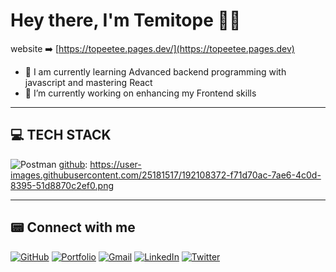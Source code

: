 # Hey there, I'm Temitope 👋🏿

website ➡️ [https://topeetee.pages.dev/](https://topeetee.pages.dev)

- 🌱 I am currently learning Advanced backend programming with javascript and mastering React
- 🔭 I’m currently working on enhancing my Frontend skills
---

## 💻 TECH STACK

[html]: https://user-images.githubusercontent.com/25181517/192158954-f88b5814-d510-4564-b285-dff7d6400dad.pnghtml-5--v1.png "HTML 5"
[css]: https://img.icons8.com/color/43/000000/css3.png "CSS 3"
[js]: https://img.icons8.com/color/43/000000/javascript--v1.png "JavaScript"
[bootstrap]: https://img.icons8.com/color/43/000000/bootstrap.png "Bootstrap"
[node]: https://img.icons8.com/color/43/000000/nodejs.png "NodeJS"
[express]: https://img.icons8.com/fluency/43/000000/node-js.png "ExpressJS"
[mongodb]: https://img.icons8.com/color/43/000000/mongodb.png "MongoDB"
[github]: https://img.icons8.com/bubbles/43/000000/github.png "Github pages"
[heroku]: https://img.icons8.com/color/43/000000/heroku.png "Heroku"
[vscode]: https://user-images.githubusercontent.com/25181517/192108891-d86b6220-e232-423a-bf5f-90903e6887c3.png "Visual Studio Code"
![Postman](https://img.shields.io/badge/Postman-FF6C37?style=for-the-badge&logo=postman&logoColor=white)
[github]: https://user-images.githubusercontent.com/25181517/192108372-f71d70ac-7ae6-4c0d-8395-51d8870c2ef0.png

---



## 📟️ Connect with me

[![GitHub](https://img.shields.io/badge/github-%23121011.svg?style=for-the-badge&logo=github&logoColor=white)](https://github.com/topeetee)
[![Portfolio](https://img.shields.io/badge/Portfolio-%23000000.svg?style=for-the-badge&logo=firefox&logoColor=#FF7139)](https://topeetee.pages.dev)
[![Gmail](https://img.shields.io/badge/Gmail-D14836?style=for-the-badge&logo=gmail&logoColor=white)](mailto:temitopeakinwekomi28@gmail.com)
[![LinkedIn](https://img.shields.io/badge/linkedin-%230077B5.svg?style=for-the-badge&logo=linkedin&logoColor=white)](https://www.linkedin.com/in/akpari-js-03612b248/)
[![Twitter](https://img.shields.io/badge/TopeeTee-%231DA1F2.svg?style=for-the-badge&logo=Twitter&logoColor=white)](https://www.twitter.com/TopeeTee/?s=21)